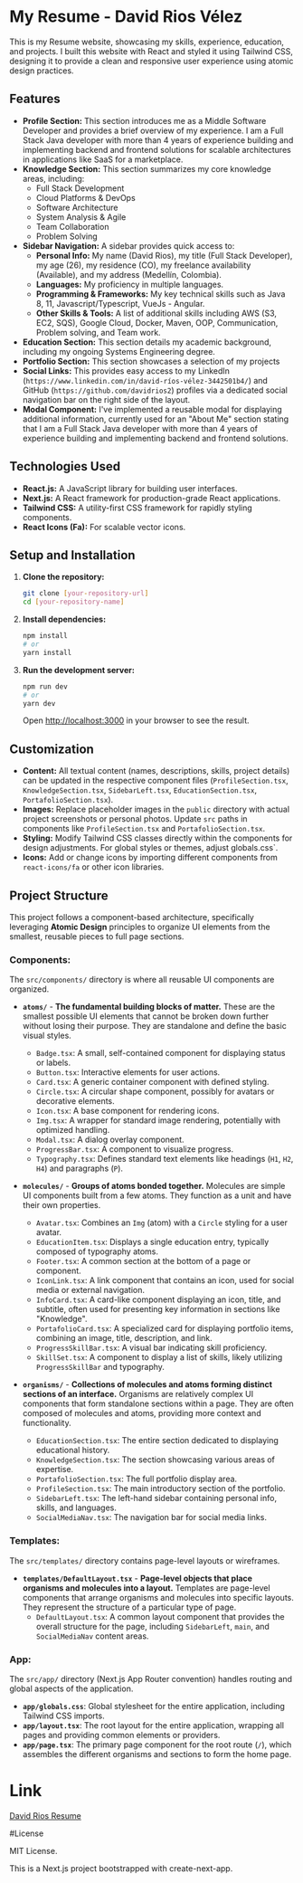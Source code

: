 # My Resume - David Rios Vélez

This is my Resume website, showcasing my skills, experience, education, and projects. I built this website with React and styled it using Tailwind CSS, designing it to provide a clean and responsive user experience using atomic design practices.

## Features

* **Profile Section:** This section introduces me as a Middle Software Developer and provides a brief overview of my experience. I am a Full Stack Java developer with more than 4 years of experience building and implementing backend and frontend solutions for scalable architectures in applications like SaaS for a marketplace.
* **Knowledge Section:** This section summarizes my core knowledge areas, including:
    * Full Stack Development
    * Cloud Platforms & DevOps
    * Software Architecture
    * System Analysis & Agile
    * Team Collaboration
    * Problem Solving
* **Sidebar Navigation:** A sidebar provides quick access to:
    * **Personal Info:** My name (David Rios), my title (Full Stack Developer), my age (26), my residence (CO), my freelance availability (Available), and my address (Medellín, Colombia).
    * **Languages:** My proficiency in multiple languages.
    * **Programming & Frameworks:** My key technical skills such as Java 8, 11, Javascript/Typescript, VueJs - Angular.
    * **Other Skills & Tools:** A list of additional skills including AWS (S3, EC2, SQS), Google Cloud, Docker, Maven, OOP, Communication, Problem solving, and Team work.
* **Education Section:** This section details my academic background, including my ongoing Systems Engineering degree.
* **Portfolio Section:** This section showcases a selection of my projects 
* **Social Links:** This provides easy access to my LinkedIn (`https://www.linkedin.com/in/david-ríos-vélez-3442501b4/`) and GitHub (`https://github.com/davidrios2`) profiles via a dedicated social navigation bar on the right side of the layout.
* **Modal Component:** I've implemented a reusable modal for displaying additional information, currently used for an "About Me" section stating that I am a Full Stack Java developer with more than 4 years of experience building and implementing backend and frontend solutions.

## Technologies Used

* **React.js:** A JavaScript library for building user interfaces.
* **Next.js:** A React framework for production-grade React applications.
* **Tailwind CSS:** A utility-first CSS framework for rapidly styling components.
* **React Icons (Fa):** For scalable vector icons.

## Setup and Installation

1.  **Clone the repository:**
    ```bash
    git clone [your-repository-url]
    cd [your-repository-name]
    ```
2.  **Install dependencies:**
    ```bash
    npm install
    # or
    yarn install
    ```
3.  **Run the development server:**
    ```bash
    npm run dev
    # or
    yarn dev
    ```
    Open [http://localhost:3000](http://localhost:3000) in your browser to see the result.

## Customization

* **Content:** All textual content (names, descriptions, skills, project details) can be updated in the respective component files (`ProfileSection.tsx`, `KnowledgeSection.tsx`, `SidebarLeft.tsx`, `EducationSection.tsx`, `PortafolioSection.tsx`).
* **Images:** Replace placeholder images in the `public` directory with actual project screenshots or personal photos. Update `src` paths in components like `ProfileSection.tsx` and `PortafolioSection.tsx`.
* **Styling:** Modify Tailwind CSS classes directly within the components for design adjustments. For global styles or themes, adjust globals.css`.
* **Icons:** Add or change icons by importing different components from `react-icons/fa` or other icon libraries.

## Project Structure

This project follows a component-based architecture, specifically leveraging **Atomic Design** principles to organize UI elements from the smallest, reusable pieces to full page sections.

### Components:
The `src/components/` directory is where all reusable UI components are organized.

* **`atoms/`** - **The fundamental building blocks of matter.**
    These are the smallest possible UI elements that cannot be broken down further without losing their purpose. They are standalone and define the basic visual styles.
    * `Badge.tsx`: A small, self-contained component for displaying status or labels.
    * `Button.tsx`: Interactive elements for user actions.
    * `Card.tsx`: A generic container component with defined styling.
    * `Circle.tsx`: A circular shape component, possibly for avatars or decorative elements.
    * `Icon.tsx`: A base component for rendering icons.
    * `Img.tsx`: A wrapper for standard image rendering, potentially with optimized handling.
    * `Modal.tsx`: A dialog overlay component.
    * `ProgressBar.tsx`: A component to visualize progress.
    * `Typography.tsx`: Defines standard text elements like headings (`H1`, `H2`, `H4`) and paragraphs (`P`).

* **`molecules/`** - **Groups of atoms bonded together.**
    Molecules are simple UI components built from a few atoms. They function as a unit and have their own properties.
    * `Avatar.tsx`: Combines an `Img` (atom) with a `Circle` styling for a user avatar.
    * `EducationItem.tsx`: Displays a single education entry, typically composed of typography atoms.
    * `Footer.tsx`: A common section at the bottom of a page or component.
    * `IconLink.tsx`: A link component that contains an icon, used for social media or external navigation.
    * `InfoCard.tsx`: A card-like component displaying an icon, title, and subtitle, often used for presenting key information in sections like "Knowledge".
    * `PortafolioCard.tsx`: A specialized card for displaying portfolio items, combining an image, title, description, and link.
    * `ProgressSkillBar.tsx`: A visual bar indicating skill proficiency.
    * `SkillSet.tsx`: A component to display a list of skills, likely utilizing `ProgressSkillBar` and typography.

* **`organisms/`** - **Collections of molecules and atoms forming distinct sections of an interface.**
    Organisms are relatively complex UI components that form standalone sections within a page. They are often composed of molecules and atoms, providing more context and functionality.
    * `EducationSection.tsx`: The entire section dedicated to displaying educational history.
    * `KnowledgeSection.tsx`: The section showcasing various areas of expertise.
    * `PortafolioSection.tsx`: The full portfolio display area.
    * `ProfileSection.tsx`: The main introductory section of the portfolio.
    * `SidebarLeft.tsx`: The left-hand sidebar containing personal info, skills, and languages.
    * `SocialMediaNav.tsx`: The navigation bar for social media links.

### Templates:
The `src/templates/` directory contains page-level layouts or wireframes.

* **`templates/DefaultLayout.tsx`** - **Page-level objects that place organisms and molecules into a layout.**
    Templates are page-level components that arrange organisms and molecules into specific layouts. They represent the structure of a particular type of page.
    * `DefaultLayout.tsx`: A common layout component that provides the overall structure for the page, including `SidebarLeft`, `main`, and `SocialMediaNav` content areas.
  

### App:
The `src/app/` directory (Next.js App Router convention) handles routing and global aspects of the application.

* **`app/globals.css`**: Global stylesheet for the entire application, including Tailwind CSS imports.
* **`app/layout.tsx`**: The root layout for the entire application, wrapping all pages and providing common elements or providers.
* **`app/page.tsx`**: The primary page component for the root route (`/`), which assembles the different organisms and sections to form the home page.

# Link

[David Rios Resume](https://david-rios-portafolio.vercel.app)

#License

MIT License.

This is a Next.js project bootstrapped with create-next-app.



